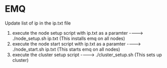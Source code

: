 # EMQ

Update list of ip in the ip.txt file
1. execute the node setup script with ip.txt as a paramter ---->  ./node_setup.sh ip.txt (This installs emq on all nodes) 
2. execute the node start script with ip.txt as a paramter ---->  ./node_start.sh ip.txt (This starts emq on all nodes)
3. execute the cluster setup script ---->  ./cluster_setup.sh (This sets up cluster)
